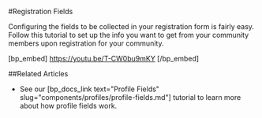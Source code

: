 #Registration Fields

Configuring the fields to be collected in your registration form is fairly easy. Follow this tutorial to set up the info you want to get from your community members upon registration for your community.

[bp_embed] https://youtu.be/T-CW0bu9mKY [/bp_embed]

##Related Articles

- See our [bp_docs_link text="Profile Fields" slug="components/profiles/profile-fields.md"] tutorial to learn more about how profile fields work.